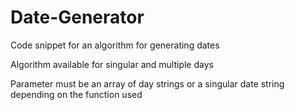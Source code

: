 # Date-Generator
Code snippet for an algorithm for generating dates

Algorithm available for singular and multiple days

Parameter must be an array of day strings or a singular date string depending on the function used

